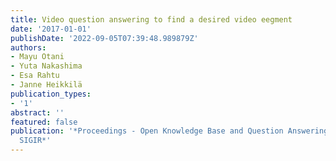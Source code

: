 ```yaml
---
title: Video question answering to find a desired video eegment
date: '2017-01-01'
publishDate: '2022-09-05T07:39:48.989879Z'
authors:
- Mayu Otani
- Yuta Nakashima
- Esa Rahtu
- Janne Heikkilä
publication_types:
- '1'
abstract: ''
featured: false
publication: '*Proceedings - Open Knowledge Base and Question Answering Workshop at
  SIGIR*'
---
```


